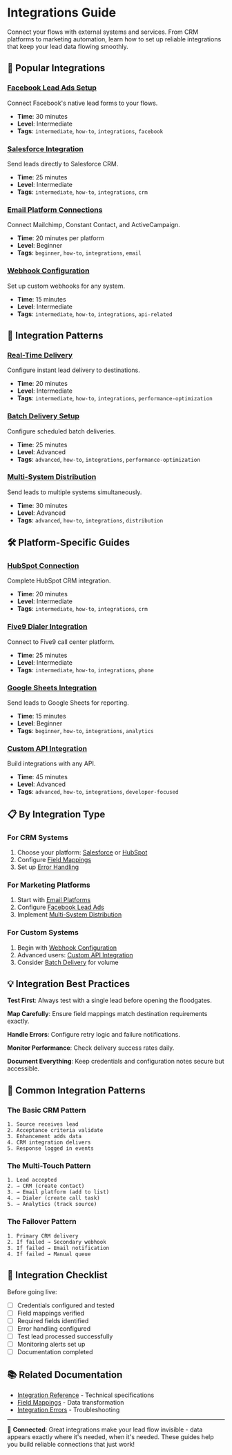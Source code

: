 # Integrations Guide

Connect your flows with external systems and services. From CRM platforms to marketing automation, learn how to set up reliable integrations that keep your lead data flowing smoothly.

## 🔌 Popular Integrations

### [Facebook Lead Ads Setup](./facebook-lead-ads.md)
Connect Facebook's native lead forms to your flows.
- **Time**: 30 minutes
- **Level**: Intermediate
- **Tags**: `intermediate`, `how-to`, `integrations`, `facebook`

### [Salesforce Integration](./salesforce-integration.md)
Send leads directly to Salesforce CRM.
- **Time**: 25 minutes
- **Level**: Intermediate
- **Tags**: `intermediate`, `how-to`, `integrations`, `crm`

### [Email Platform Connections](./email-platforms.md)
Connect Mailchimp, Constant Contact, and ActiveCampaign.
- **Time**: 20 minutes per platform
- **Level**: Beginner
- **Tags**: `beginner`, `how-to`, `integrations`, `email`

### [Webhook Configuration](./webhook-setup.md)
Set up custom webhooks for any system.
- **Time**: 15 minutes
- **Level**: Intermediate
- **Tags**: `intermediate`, `how-to`, `integrations`, `api-related`

## 🎯 Integration Patterns

### [Real-Time Delivery](./real-time-delivery.md)
Configure instant lead delivery to destinations.
- **Time**: 20 minutes
- **Level**: Intermediate
- **Tags**: `intermediate`, `how-to`, `integrations`, `performance-optimization`

### [Batch Delivery Setup](./batch-delivery.md)
Configure scheduled batch deliveries.
- **Time**: 25 minutes
- **Level**: Advanced
- **Tags**: `advanced`, `how-to`, `integrations`, `performance-optimization`

### [Multi-System Distribution](./multi-system-distribution.md)
Send leads to multiple systems simultaneously.
- **Time**: 30 minutes
- **Level**: Advanced
- **Tags**: `advanced`, `how-to`, `integrations`, `distribution`

## 🛠️ Platform-Specific Guides

### [HubSpot Connection](./hubspot-setup.md)
Complete HubSpot CRM integration.
- **Time**: 20 minutes
- **Level**: Intermediate
- **Tags**: `intermediate`, `how-to`, `integrations`, `crm`

### [Five9 Dialer Integration](./five9-integration.md)
Connect to Five9 call center platform.
- **Time**: 25 minutes
- **Level**: Intermediate
- **Tags**: `intermediate`, `how-to`, `integrations`, `phone`

### [Google Sheets Integration](./google-sheets.md)
Send leads to Google Sheets for reporting.
- **Time**: 15 minutes
- **Level**: Beginner
- **Tags**: `beginner`, `how-to`, `integrations`, `analytics`

### [Custom API Integration](./custom-api.md)
Build integrations with any API.
- **Time**: 45 minutes
- **Level**: Advanced
- **Tags**: `advanced`, `how-to`, `integrations`, `developer-focused`

## 📋 By Integration Type

### For CRM Systems
1. Choose your platform: [Salesforce](./salesforce-integration.md) or [HubSpot](./hubspot-setup.md)
2. Configure [Field Mappings](../data-management/field-mapping.md)
3. Set up [Error Handling](../troubleshooting/integration-errors.md)

### For Marketing Platforms
1. Start with [Email Platforms](./email-platforms.md)
2. Configure [Facebook Lead Ads](./facebook-lead-ads.md)
3. Implement [Multi-System Distribution](./multi-system-distribution.md)

### For Custom Systems
1. Begin with [Webhook Configuration](./webhook-setup.md)
2. Advanced users: [Custom API Integration](./custom-api.md)
3. Consider [Batch Delivery](./batch-delivery.md) for volume

## 💡 Integration Best Practices

**Test First**: Always test with a single lead before opening the floodgates.

**Map Carefully**: Ensure field mappings match destination requirements exactly.

**Handle Errors**: Configure retry logic and failure notifications.

**Monitor Performance**: Check delivery success rates daily.

**Document Everything**: Keep credentials and configuration notes secure but accessible.

## 🔧 Common Integration Patterns

### The Basic CRM Pattern
```
1. Source receives lead
2. Acceptance criteria validate
3. Enhancement adds data
4. CRM integration delivers
5. Response logged in events
```

### The Multi-Touch Pattern
```
1. Lead accepted
2. → CRM (create contact)
3. → Email platform (add to list)
4. → Dialer (create call task)
5. → Analytics (track source)
```

### The Failover Pattern
```
1. Primary CRM delivery
2. If failed → Secondary webhook
3. If failed → Email notification
4. If failed → Manual queue
```

## 🚨 Integration Checklist

Before going live:
- [ ] Credentials configured and tested
- [ ] Field mappings verified
- [ ] Required fields identified
- [ ] Error handling configured
- [ ] Test lead processed successfully
- [ ] Monitoring alerts set up
- [ ] Documentation completed

## 📚 Related Documentation

- [Integration Reference](../../reference/integrations.md) - Technical specifications
- [Field Mappings](../data-management/field-mapping.md) - Data transformation
- [Integration Errors](../troubleshooting/integration-errors.md) - Troubleshooting

---

🔌 **Connected**: Great integrations make your lead flow invisible - data appears exactly where it's needed, when it's needed. These guides help you build reliable connections that just work!